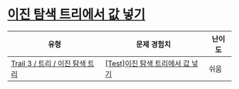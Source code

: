 # [이진 탐색 트리에서 값 넣기](https://en.codetree.ai/trails/complete/curated-cards/test-bst-insertion)

|유형|문제 경험치|난이도|
|---|---|---|
|[Trail 3 / 트리 / 이진 탐색 트리](https://www.codetree.ai/trail-info/novice-high/)|[[Test]이진 탐색 트리에서 값 넣기](https://www.codetree.ai/trails/complete/curated-cards/test-bst-insertion/)|쉬움|

